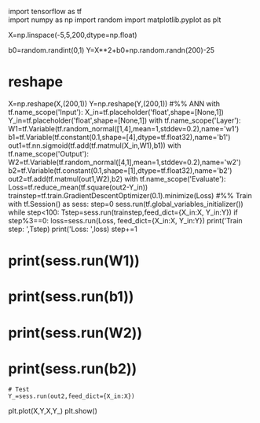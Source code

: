 import tensorflow as tf    
import numpy as np
import random
import matplotlib.pyplot as plt
 
X=np.linspace(-5,5,200,dtype=np.float)

b0=random.randint(0,1)
Y=X**2+b0+np.random.randn(200)-25
# reshape
X=np.reshape(X,(200,1))
Y=np.reshape(Y,(200,1))
#%% ANN
with tf.name_scope('Input'):
    X_in=tf.placeholder('float',shape=[None,1])
    Y_in=tf.placeholder('float',shape=[None,1])
with tf.name_scope('Layer'):
    W1=tf.Variable(tf.random_normal([1,4],mean=1,stddev=0.2),name='w1')
    b1=tf.Variable(tf.constant(0.1,shape=[4],dtype=tf.float32),name='b1')
    out1=tf.nn.sigmoid(tf.add(tf.matmul(X_in,W1),b1))
with tf.name_scope('Output'):
    W2=tf.Variable(tf.random_normal([4,1],mean=1,stddev=0.2),name='w2')
    b2=tf.Variable(tf.constant(0.1,shape=[1],dtype=tf.float32),name='b2')
    out2=tf.add(tf.matmul(out1,W2),b2)
with tf.name_scope('Evaluate'):
    Loss=tf.reduce_mean(tf.square(out2-Y_in))
    trainstep=tf.train.GradientDescentOptimizer(0.1).minimize(Loss)
#%% Train
with tf.Session() as sess:
    step=0
    sess.run(tf.global_variables_initializer())
    while step<100:
        Tstep=sess.run(trainstep,feed_dict={X_in:X, Y_in:Y})
        if step%3==0:
            loss=sess.run(Loss, feed_dict={X_in:X, Y_in:Y})
            print('Train step: ',Tstep)
            print('Loss: ',loss)
        step+=1
#    print(sess.run(W1))
#    print(sess.run(b1))
#    print(sess.run(W2))
#    print(sess.run(b2))
    # Test
    Y_=sess.run(out2,feed_dict={X_in:X})
plt.plot(X,Y,X,Y_)
plt.show()
